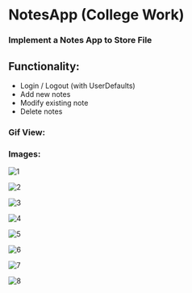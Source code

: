 # NotesApp (College Work)

###  Implement a Notes App to Store File

## Functionality:

* Login / Logout (with UserDefaults)
* Add new notes
* Modify existing note
* Delete notes

### Gif View:



### Images:

![1](https://user-images.githubusercontent.com/81614235/125253568-2f2a8200-e317-11eb-8f6d-3e5aba4fe4b7.PNG)

![2](https://user-images.githubusercontent.com/81614235/125253552-2cc82800-e317-11eb-816d-3cddd30b0ef5.PNG)

![3](https://user-images.githubusercontent.com/81614235/125253557-2d60be80-e317-11eb-8e07-ede573003304.PNG)

![4](https://user-images.githubusercontent.com/81614235/125253560-2df95500-e317-11eb-8cc6-28e97cfbb0e2.PNG)

![5](https://user-images.githubusercontent.com/81614235/125253562-2e91eb80-e317-11eb-98ef-0a596a50c24b.PNG)

![6](https://user-images.githubusercontent.com/81614235/125253563-2e91eb80-e317-11eb-8ee5-b504dece6bf5.PNG)

![7](https://user-images.githubusercontent.com/81614235/125254785-6cdbda80-e318-11eb-9848-cab6d30655b4.PNG)

![8](https://user-images.githubusercontent.com/81614235/125254780-6baaad80-e318-11eb-9637-9740f09fd8f3.PNG)





 
